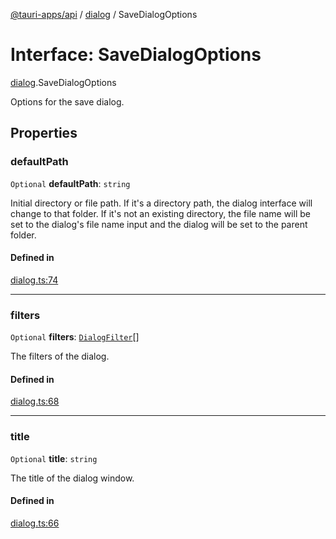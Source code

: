 [@tauri-apps/api](../README.md) / [dialog](../modules/dialog.md) / SaveDialogOptions

# Interface: SaveDialogOptions

[dialog](../modules/dialog.md).SaveDialogOptions

Options for the save dialog.

## Properties

### defaultPath

 `Optional` **defaultPath**: `string`

Initial directory or file path.
If it's a directory path, the dialog interface will change to that folder.
If it's not an existing directory, the file name will be set to the dialog's file name input and the dialog will be set to the parent folder.

#### Defined in

[dialog.ts:74](https://github.com/tauri-apps/tauri/blob/47666c4/tooling/api/src/dialog.ts#L74)

___

### filters

 `Optional` **filters**: [`DialogFilter`](dialog.DialogFilter.md)[]

The filters of the dialog.

#### Defined in

[dialog.ts:68](https://github.com/tauri-apps/tauri/blob/47666c4/tooling/api/src/dialog.ts#L68)

___

### title

 `Optional` **title**: `string`

The title of the dialog window.

#### Defined in

[dialog.ts:66](https://github.com/tauri-apps/tauri/blob/47666c4/tooling/api/src/dialog.ts#L66)

